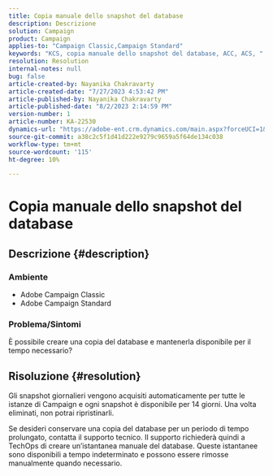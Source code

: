 ```yaml
---
title: Copia manuale dello snapshot del database
description: Descrizione
solution: Campaign
product: Campaign
applies-to: "Campaign Classic,Campaign Standard"
keywords: "KCS, copia manuale dello snapshot del database, ACC, ACS, "
resolution: Resolution
internal-notes: null
bug: false
article-created-by: Nayanika Chakravarty
article-created-date: "7/27/2023 4:53:42 PM"
article-published-by: Nayanika Chakravarty
article-published-date: "8/2/2023 2:14:59 PM"
version-number: 1
article-number: KA-22530
dynamics-url: "https://adobe-ent.crm.dynamics.com/main.aspx?forceUCI=1&pagetype=entityrecord&etn=knowledgearticle&id=d7f6e322-9e2c-ee11-bdf4-6045bd006149"
source-git-commit: a38c2c5f1d41d222e9279c9659a5f64de134c038
workflow-type: tm+mt
source-wordcount: '115'
ht-degree: 10%

---
```


# Copia manuale dello snapshot del database

## Descrizione {#description}


### Ambiente

- Adobe Campaign Classic
- Adobe Campaign Standard


### Problema/Sintomi

È possibile creare una copia del database e mantenerla disponibile per il tempo necessario?


## Risoluzione {#resolution}


Gli snapshot giornalieri vengono acquisiti automaticamente per tutte le istanze di Campaign e ogni snapshot è disponibile per 14 giorni. Una volta eliminati, non potrai ripristinarli.

Se desideri conservare una copia del database per un periodo di tempo prolungato, contatta il supporto tecnico. Il supporto richiederà quindi a TechOps di creare un’istantanea manuale del database. Queste istantanee sono disponibili a tempo indeterminato e possono essere rimosse manualmente quando necessario.
